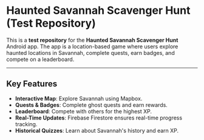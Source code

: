 # Haunted Savannah Scavenger Hunt (Test Repository)

This is a **test repository** for the **Haunted Savannah Scavenger Hunt** Android app. The app is a location-based game where users explore haunted locations in Savannah, complete quests, earn badges, and compete on a leaderboard.

---

## Key Features
- **Interactive Map**: Explore Savannah using Mapbox.
- **Quests & Badges**: Complete ghost quests and earn rewards.
- **Leaderboard**: Compete with others for the highest XP.
- **Real-Time Updates**: Firebase Firestore ensures real-time progress tracking.
- **Historical Quizzes**: Learn about Savannah's history and earn XP.
